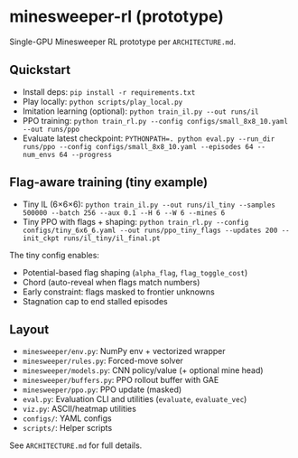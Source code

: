 # minesweeper-rl (prototype)

Single-GPU Minesweeper RL prototype per `ARCHITECTURE.md`.

## Quickstart

- Install deps: `pip install -r requirements.txt`
- Play locally: `python scripts/play_local.py`
- Imitation learning (optional): `python train_il.py --out runs/il`
- PPO training: `python train_rl.py --config configs/small_8x8_10.yaml --out runs/ppo`
- Evaluate latest checkpoint: `PYTHONPATH=. python eval.py --run_dir runs/ppo --config configs/small_8x8_10.yaml --episodes 64 --num_envs 64 --progress`

## Flag-aware training (tiny example)

- Tiny IL (6×6×6): `python train_il.py --out runs/il_tiny --samples 500000 --batch 256 --aux 0.1 --H 6 --W 6 --mines 6`
- Tiny PPO with flags + shaping: `python train_rl.py --config configs/tiny_6x6_6.yaml --out runs/ppo_tiny_flags --updates 200 --init_ckpt runs/il_tiny/il_final.pt`

The tiny config enables:
- Potential-based flag shaping (`alpha_flag`, `flag_toggle_cost`)
- Chord (auto-reveal when flags match numbers)
- Early constraint: flags masked to frontier unknowns
- Stagnation cap to end stalled episodes

## Layout

- `minesweeper/env.py`: NumPy env + vectorized wrapper
- `minesweeper/rules.py`: Forced-move solver
- `minesweeper/models.py`: CNN policy/value (+ optional mine head)
- `minesweeper/buffers.py`: PPO rollout buffer with GAE
- `minesweeper/ppo.py`: PPO update (masked)
- `eval.py`: Evaluation CLI and utilities (`evaluate`, `evaluate_vec`)
- `viz.py`: ASCII/heatmap utilities
- `configs/`: YAML configs
- `scripts/`: Helper scripts

See `ARCHITECTURE.md` for full details.
